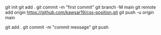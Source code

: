 
git init
git add .
git commit -m "first commit"
git branch -M main
git remote add origin https://github.com/kawsar19/css-position.git
git push -u origin main


git add .
git commit -m "commit message"
git push